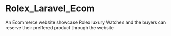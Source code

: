 # Rolex_Laravel_Ecom
An Ecommerce website showcase Rolex luxury Watches and the buyers can reserve their preffered product through the website
